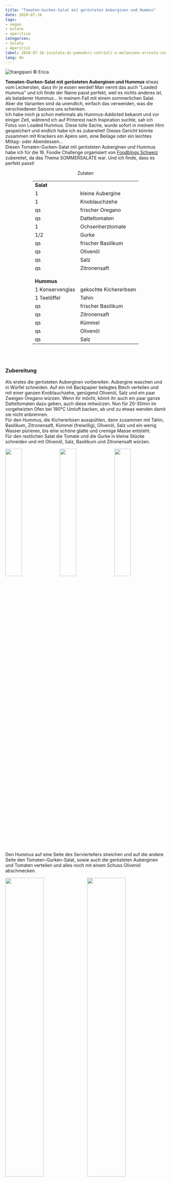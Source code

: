 ```yaml
---
title: "Tomaten-Gurken-Salat mit gerösteten Auberginen und Hummus"
date: 2020-07-16
tags:
- vegan
- estate
- aperitivo
categories:
- Salato
- Aperitivi
label: 2020-07-16-insalata-di-pomodori-cetrioli-e-melanzane-arrosto-con-hummus
lang: de 
---
```

![](../2020-07-16-insalata-di-pomodori-cetrioli-e-melanzane-arrosto-con-hummus/header.jpeg "frangipani © Erica")

**Tomaten-Gurken-Salat mit gerösteten Auberginen und Hummus** etwas vom Leckersten, dass ihr je essen werdet! Man nennt das auch "Loaded Hummus" und ich finde der Name passt perfekt, weil es nichts anderes ist, als beladener Hummus... In meinem Fall mit einem sommerlichen Salat. Aber die Varianten sind da unendlich, einfach das verwenden, was die verschiedenen Saisons uns schenken.
<br />
Ich habe mich ja schon mehrmals als Hummus-Addicted bekannt und vor einiger Zeit, während ich auf Pinterest nach Inspiration suchte, sah ich Fotos von Loaded Hummus. Diese tolle Sache, wurde sofort in meinem Hirn gespeichert und endlich habe ich es zubereitet! Dieses Gericht könnte zusammen mit Krackers ein Apéro sein, eine Beilage oder ein leichtes Mittag- oder Abendessen...
<br />
Diesen Tomaten-Gurken-Salat mit gerösteten Auberginen und Hummus habe ich für die 16. Foodie Challenge organisiert von <a href="https://www.foodblogs-schweiz.ch" target="_blank">Foodblogs Schweiz</a> zubereitet, da das Thema SOMMERSALATE war. Und ich finde, dass es perfekt passt!

<div id="wrapper" style="text-align: center">
  <div id="yourdiv" style="display: inline-block;">
    <div class="ingredients" itemscope itemtype="http://schema.org/Recipe">
      <span itemprop="name" style="display:none;">Tomaten-Gurken-Salat mit gerösteten Auberginen und Hummus</span>
      <span itemprop="recipeCategory" style="display:none;">Herzhaftes</span>
      <img itemprop="image" style="display:none;" class="ignore-gallery-item" src="../2020-07-16-insalata-di-pomodori-cetrioli-e-melanzane-arrosto-con-hummus/header.jpeg"/>
      <span itemprop="author" style="display:none;">Erica Raiano</span>
      <span itemprop="description" style="display:none;">Tomaten-Gurken-Salat mit gerösteten Auberginen und Hummus etwas vom Leckersten, dass ihr je essen werdet! Man nennt das auch "Loaded Hummus" und ich finde der Name passt perfekt.</span>
      <div class="ingredients-title">Zutaten</div>
      <table>
        <tbody>
          <tr>          
            <td colspan="2"><b>Salat</b></td>
          </tr>      
          <tr>        
            <td>1</td>
            <td>kleine Aubergine</td>
          </tr>
          <tr>
            <td>1</td>
            <td>Knoblauchzehe</td>
          </tr>
          <tr>
            <td>qs</td>
            <td>frischer Oregano</td>
          </tr>
          <tr>
            <td>qs</td>
            <td>Datteltomaten</td>
          </tr>
          <tr>
            <td>1</td>
            <td>Ochsenherztomate</td>
          </tr>
          <tr>
            <td>1/2</td>
            <td>Gurke</td>
          </tr>
          <tr>
            <td>qs</td>
            <td>frischer Basilikum</td>
          </tr>
          <tr>
            <td>qs</td>
            <td>Olivenöl</td>
          </tr>
          <tr>
            <td>qs</td>
            <td>Salz</td>
          </tr>
          <tr>
            <td>qs</td>
            <td>Zitronensaft</td>
          </tr>
          <tr style="height: 15px;"></tr>
          <tr>          
            <td colspan="2"><b>Hummus</b></td>
          </tr>
          <tr>
            <td>1 Konservenglas</td>
            <td>gekochte Kichererbsen</td>
          </tr>
          <tr>
            <td>1 Teelöffel</td>
            <td>Tahin</td>
          </tr>
          <tr>
            <td>qs</td>
            <td>frischer Basilikum</td>
          </tr>
          <tr>
            <td>qs</td>
            <td>Zitronensaft</td>
          </tr>
          <tr>
            <td>qs</td>
            <td>Kümmel</td>
          </tr>
          <tr>
            <td>qs</td>
            <td>Olivenöl</td>
          </tr>
          <tr>
            <td>qs</td>
            <td>Salz</td>
          </tr>
        </tbody>
      </table>
      <br></br>
    </div>
  </div>
</div>


<h3>
  <font color="grey">
    <i class="fa fa-cogs"></i>
  </font> Zubereitung
</h3>

Als erstes die gerösteten Auberginen vorbereiten. Aubergine waschen und in Würfel schneiden. Auf ein mit Backpapier belegtes Blech verteilen und mit einer ganzen Knoblauchzehe, genügend Olivenöl, Salz und ein paar Zweigen Oregano würzen. Wenn ihr möcht, könnt ihr auch ein paar ganze Datteltomaten dazu geben, auch diese mitwürzen. Nun für 20-30min im vorgeheizten Ofen bei 190°C Umluft backen, ab und zu etwas wenden damit sie nicht anbrennen.
<br />
Für den Hummus, die Kichererbsen ausspühlen, dann zusammen mit Tahin, Basilikum, Zitronensaft, Kümmel (freiwillig), Olivenöl, Salz und ein wenig Wasser pürieren, bis eine schöne glatte und cremige Masse entsteht.
<br />
Für den restlichen Salat die Tomate und die Gurke in kleine Stücke schneiden und mit Olivenöl, Salz, Basilikum und Zitronensaft würzen.
<p>
  <div style="width: 100%; margin-bottom: 0">
    <img style="float: left; width: 32%; margin-right: 1%;" src="../2020-07-16-insalata-di-pomodori-cetrioli-e-melanzane-arrosto-con-hummus/melanzane.jpeg" alt="" title="frangipani © Erica" />
    <img style="float: left; width: 32%; margin-right: 1%; margin-left: 1%;" src="../2020-07-16-insalata-di-pomodori-cetrioli-e-melanzane-arrosto-con-hummus/humus.jpeg" alt="" title="frangipani © Erica" />
    <img style="float: left; width: 32%; margin-left: 1%;" src="../2020-07-16-insalata-di-pomodori-cetrioli-e-melanzane-arrosto-con-hummus/insalata.jpeg" alt="" title="frangipani © Erica" />
    <div style="clear: both"></div>
  </div>
</p>
Den Hummus auf eine Seite des Serviertellers streichen und auf die andere Seite den Tomaten-Gurken-Salat, sowie auch die gerösteten Auberginen und Tomaten verteilen und alles noch mit einem Schuss Olivenöl abschmecken.
<p>
  <div style="width: 100%; margin-bottom: 0">
    <img style="float: left; width: 49%; margin-right: 1%" src="../2020-07-16-insalata-di-pomodori-cetrioli-e-melanzane-arrosto-con-hummus/risultato1.jpeg" alt="" title="frangipani © Erica" />
    <img style="float: left; width: 49%; margin-left: 1%" src="../2020-07-16-insalata-di-pomodori-cetrioli-e-melanzane-arrosto-con-hummus/risultato2.jpeg" alt="" title="frangipani © Erica" />
    <div style="clear: both"></div>
  </div>
</p>

<p>
  <div style="width: 100%; margin-bottom: 0">
    <img style="float: left; width: 49%; margin-right: 1%" src="../2020-07-16-insalata-di-pomodori-cetrioli-e-melanzane-arrosto-con-hummus/risultato3.jpeg" alt="" title="frangipani © Erica" />
    <img style="float: left; width: 49%; margin-left: 1%" src="../2020-07-16-insalata-di-pomodori-cetrioli-e-melanzane-arrosto-con-hummus/risultato4.jpeg" alt="" title="frangipani © Erica" />
    <div style="clear: both"></div>
  </div>
</p>

<p>
  <div style="width: 100%; margin-bottom: 0">
    <img style="float: left; width: 49%; margin-right: 1%" src="../2020-07-16-insalata-di-pomodori-cetrioli-e-melanzane-arrosto-con-hummus/risultato5.jpeg" alt="" title="frangipani © Erica" />
    <img style="float: left; width: 49%; margin-left: 1%" src="../2020-07-16-insalata-di-pomodori-cetrioli-e-melanzane-arrosto-con-hummus/risultato6.jpeg" alt="" title="frangipani © Erica" />
    <div style="clear: both"></div>
  </div>
</p>

<h4>Buon appetito
  <font color="red">
    <i class="fa fa-smile-o"></i>
  </font>
</h4>